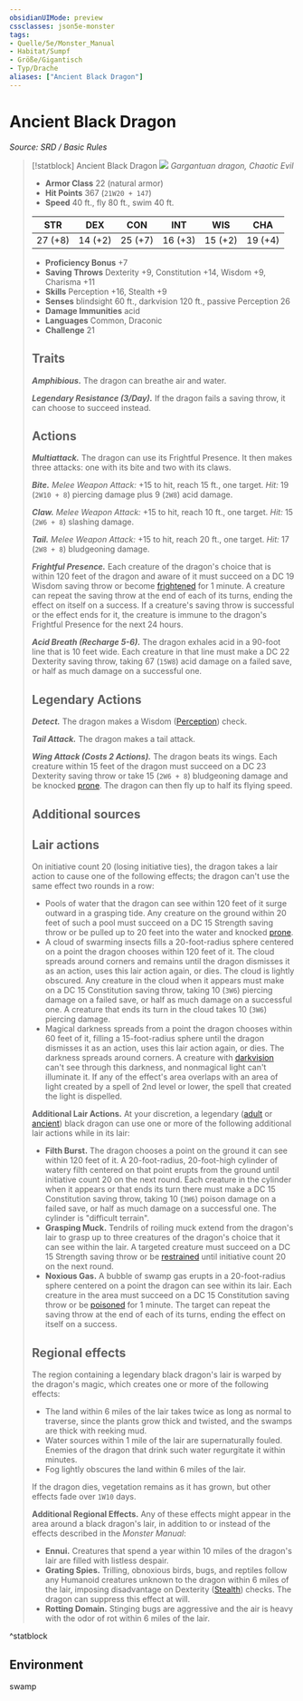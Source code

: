 ```yaml
---
obsidianUIMode: preview
cssclasses: json5e-monster
tags:
- Quelle/5e/Monster_Manual
- Habitat/Sumpf
- Größe/Gigantisch
- Typ/Drache
aliases: ["Ancient Black Dragon"]
---
```

# Ancient Black Dragon
*Source: SRD / Basic Rules*  

> [!statblock] Ancient Black Dragon
> ![](compendium/bestiary/dragon/token/ancient-black-dragon.png#token)
> *Gargantuan dragon, Chaotic Evil*
> 
> - **Armor Class** 22  (natural armor)
> - **Hit Points** 367 (`21W20 + 147`)
> - **Speed** 40 ft., fly 80 ft., swim 40 ft.
> 
> |STR|DEX|CON|INT|WIS|CHA|
> |:---:|:---:|:---:|:---:|:---:|:---:|
> |27 (+8)|14 (+2)|25 (+7)|16 (+3)|15 (+2)|19 (+4)|
> 
> - **Proficiency Bonus** +7
> - **Saving Throws** Dexterity +9, Constitution +14, Wisdom +9, Charisma +11
> - **Skills** Perception +16, Stealth +9
> - **Senses** blindsight 60 ft., darkvision 120 ft., passive Perception 26
> - **Damage Immunities** acid
> - **Languages** Common, Draconic
> - **Challenge** 21
> 
> ## Traits
> 
> ***Amphibious.*** The dragon can breathe air and water.
> 
> ***Legendary Resistance (3/Day).*** If the dragon fails a saving throw, it can choose to succeed instead.
> 
> ## Actions
> 
> ***Multiattack.*** The dragon can use its Frightful Presence. It then makes three attacks: one with its bite and two with its claws.
> 
> ***Bite.*** *Melee Weapon Attack:* +15 to hit, reach 15 ft., one target. *Hit:* 19 (`2W10 + 8`) piercing damage plus 9 (`2W8`) acid damage.
> 
> ***Claw.*** *Melee Weapon Attack:* +15 to hit, reach 10 ft., one target. *Hit:* 15 (`2W6 + 8`) slashing damage.
> 
> ***Tail.*** *Melee Weapon Attack:* +15 to hit, reach 20 ft., one target. *Hit:* 17 (`2W8 + 8`) bludgeoning damage.
> 
> ***Frightful Presence.*** Each creature of the dragon's choice that is within 120 feet of the dragon and aware of it must succeed on a DC 19 Wisdom saving throw or become [frightened](rules/conditions.md#frightened) for 1 minute. A creature can repeat the saving throw at the end of each of its turns, ending the effect on itself on a success. If a creature's saving throw is successful or the effect ends for it, the creature is immune to the dragon's Frightful Presence for the next 24 hours.
> 
> ***Acid Breath (Recharge 5-6).*** The dragon exhales acid in a 90-foot line that is 10 feet wide. Each creature in that line must make a DC 22 Dexterity saving throw, taking 67 (`15W8`) acid damage on a failed save, or half as much damage on a successful one.
> 
> ## Legendary Actions
> 
> ***Detect.*** The dragon makes a Wisdom ([Perception](rules/skills.md#Perception)) check.
> 
> ***Tail Attack.*** The dragon makes a tail attack.
> 
> ***Wing Attack (Costs 2 Actions).*** The dragon beats its wings. Each creature within 15 feet of the dragon must succeed on a DC 23 Dexterity saving throw or take 15 (`2W6 + 8`) bludgeoning damage and be knocked [prone](rules/conditions.md#prone). The dragon can then fly up to half its flying speed.
> 
> ## Additional sources
> 
> 
> 
> ## Lair actions
> 
> On initiative count 20 (losing initiative ties), the dragon takes a lair action to cause one of the following effects; the dragon can't use the same effect two rounds in a row:
> 
> - Pools of water that the dragon can see within 120 feet of it surge outward in a grasping tide. Any creature on the ground within 20 feet of such a pool must succeed on a DC 15 Strength saving throw or be pulled up to 20 feet into the water and knocked [prone](rules/conditions.md#prone).  
> - A cloud of swarming insects fills a 20-foot-radius sphere centered on a point the dragon chooses within 120 feet of it. The cloud spreads around corners and remains until the dragon dismisses it as an action, uses this lair action again, or dies. The cloud is lightly obscured. Any creature in the cloud when it appears must make on a DC 15 Constitution saving throw, taking 10 (`3W6`) piercing damage on a failed save, or half as much damage on a successful one. A creature that ends its turn in the cloud takes 10 (`3W6`) piercing damage.  
> - Magical darkness spreads from a point the dragon chooses within 60 feet of it, filling a 15-foot-radius sphere until the dragon dismisses it as an action, uses this lair action again, or dies. The darkness spreads around corners. A creature with [darkvision](rules/senses.md#darkvision) can't see through this darkness, and nonmagical light can't illuminate it. If any of the effect's area overlaps with an area of light created by a spell of 2nd level or lower, the spell that created the light is dispelled.  
> 
> **Additional Lair Actions.** At your discretion, a legendary ([adult](compendium/bestiary/dragon/adult-black-dragon.md) or [ancient](compendium/bestiary/dragon/ancient-black-dragon.md)) black dragon can use one or more of the following additional lair actions while in its lair:
> 
> - **Filth Burst.** The dragon chooses a point on the ground it can see within 120 feet of it. A 20-foot-radius, 20-foot-high cylinder of watery filth centered on that point erupts from the ground until initiative count 20 on the next round. Each creature in the cylinder when it appears or that ends its turn there must make a DC 15 Constitution saving throw, taking 10 (`3W6`) poison damage on a failed save, or half as much damage on a successful one. The cylinder is "difficult terrain".  
> - **Grasping Muck.** Tendrils of roiling muck extend from the dragon's lair to grasp up to three creatures of the dragon's choice that it can see within the lair. A targeted creature must succeed on a DC 15 Strength saving throw or be [restrained](rules/conditions.md#restrained) until initiative count 20 on the next round.  
> - **Noxious Gas.** A bubble of swamp gas erupts in a 20-foot-radius sphere centered on a point the dragon can see within its lair. Each creature in the area must succeed on a DC 15 Constitution saving throw or be [poisoned](rules/conditions.md#poisoned) for 1 minute. The target can repeat the saving throw at the end of each of its turns, ending the effect on itself on a success.  
> 
> ## Regional effects
> 
> The region containing a legendary black dragon's lair is warped by the dragon's magic, which creates one or more of the following effects:
> 
> - The land within 6 miles of the lair takes twice as long as normal to traverse, since the plants grow thick and twisted, and the swamps are thick with reeking mud.  
> - Water sources within 1 mile of the lair are supernaturally fouled. Enemies of the dragon that drink such water regurgitate it within minutes.  
> - Fog lightly obscures the land within 6 miles of the lair.  
> 
> If the dragon dies, vegetation remains as it has grown, but other effects fade over `1W10` days.
> 
> **Additional Regional Effects.** Any of these effects might appear in the area around a black dragon's lair, in addition to or instead of the effects described in the *Monster Manual*:
> 
> - **Ennui.** Creatures that spend a year within 10 miles of the dragon's lair are filled with listless despair.  
> - **Grating Spies.** Trilling, obnoxious birds, bugs, and reptiles follow any Humanoid creatures unknown to the dragon within 6 miles of the lair, imposing disadvantage on Dexterity ([Stealth](rules/skills.md#Stealth)) checks. The dragon can suppress this effect at will.  
> - **Rotting Domain.** Stinging bugs are aggressive and the air is heavy with the odor of rot within 6 miles of the lair.  

^statblock

## Environment

swamp